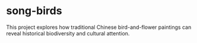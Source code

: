 # song-birds
This project explores how traditional Chinese bird-and-flower paintings can reveal historical biodiversity and cultural attention.

